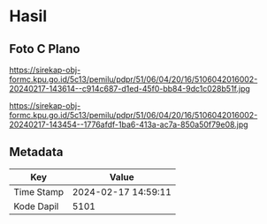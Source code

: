 # Hasil

## Foto C Plano

https://sirekap-obj-formc.kpu.go.id/5c13/pemilu/pdpr/51/06/04/20/16/5106042016002-20240217-143614--c914c687-d1ed-45f0-bb84-9dc1c028b51f.jpg

https://sirekap-obj-formc.kpu.go.id/5c13/pemilu/pdpr/51/06/04/20/16/5106042016002-20240217-143454--1776afdf-1ba6-413a-ac7a-850a50f79e08.jpg


## Metadata

| Key        | Value               |
| ---------- | ------------------- |
| Time Stamp | 2024-02-17 14:59:11 |
| Kode Dapil | 5101                |



